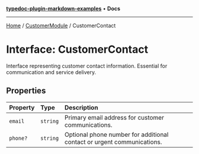 [**typedoc-plugin-markdown-examples**](../../README.md) • **Docs**

***

[Home](../../README.md) / [CustomerModule](../README.md) / CustomerContact

# Interface: CustomerContact

Interface representing customer contact information.
Essential for communication and service delivery.

## Properties

| Property | Type | Description |
| :------ | :------ | :------ |
| `email` | `string` | Primary email address for customer communications. |
| `phone?` | `string` | Optional phone number for additional contact or urgent communications. |
